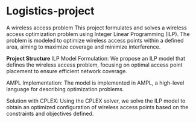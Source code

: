 # Logistics-project
 A wireless access problem
This project formulates and solves a wireless access optimization problem using Integer Linear Programming (ILP). The problem is modeled to optimize wireless access points within a defined area, aiming to maximize coverage and minimize interference.

**Project Structure**
ILP Model Formulation: We propose an ILP model that defines the wireless access problem, focusing on optimal access point placement to ensure efficient network coverage.

AMPL Implementation: The model is implemented in AMPL, a high-level language for describing optimization problems.

Solution with CPLEX: Using the CPLEX solver, we solve the ILP model to obtain an optimized configuration of wireless access points based on the constraints and objectives defined.

